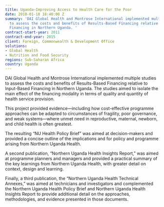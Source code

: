 ```yaml
---
title: Uganda—Improving Access to Health Care for the Poor
date: 2018-01-18 18:40:00 Z
summary: 'DAI Global Health and Montrose International implemented multiple studies
  to assess the costs and benefits of Results-Based Financing relative to Input-Based
  Financing in Northern Uganda. '
contract-start-year: 2011
contract-end-year: 2015
client: Foreign, Commonwealth & Development Office
solutions:
- Global Health
- Nutrition and Food Security
regions: Sub-Saharan Africa
country: Uganda
---
```


DAI Global Health and Montrose International implemented multiple studies to assess the costs and benefits of Results-Based Financing relative to Input-Based Financing in Northern Uganda. The studies aimed to isolate the main effect of the financing modality in terms of quality and quantity of health service provision.

This project provided evidence—including how cost-effective programme approaches can be adapted to circumstances of fragility, poor governance, and weak systems—where unmet need in reproductive, maternal, newborn, and child health is often greatest.

The resulting “NU Health Policy Brief” was aimed at decision-makers and provided a concise outline of the implications and for policy and programme arising from Northern Uganda Health.

A second publication, “Northern Uganda Health Insights Report,” was aimed at programme planners and managers and provided a practical summary of the key learnings from Northern Uganda Health, with greater detail on context, design and learning.

Finally, a third publication, the “Northern Uganda Health Technical Annexes,” was aimed at technicians and investigators and complemented the Northern Uganda Health Policy Brief and Northern Uganda Health Insights Report to provide additional detail on the approaches, methodologies, and evidence presented in those documents.
